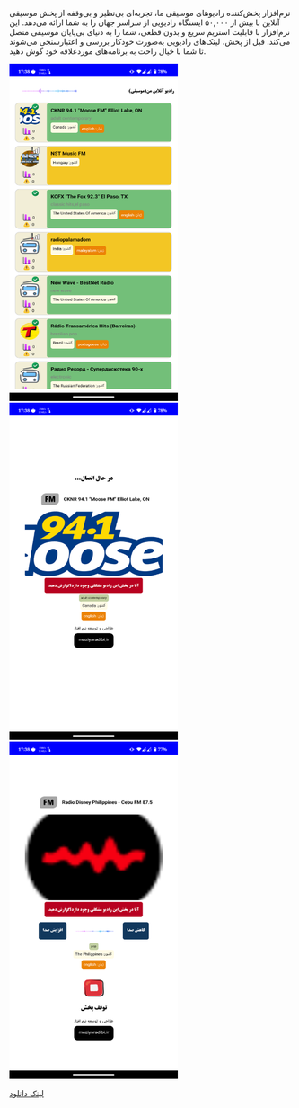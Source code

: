نرم‌افزار پخش‌کننده رادیوهای موسیقی ما، تجربه‌ای بی‌نظیر و بی‌وقفه از پخش موسیقی آنلاین با بیش از ۵۰,۰۰۰ ایستگاه رادیویی از سراسر جهان را به شما ارائه می‌دهد. این نرم‌افزار با قابلیت استریم سریع و بدون قطعی، شما را به دنیای بی‌پایان موسیقی متصل می‌کند. قبل از پخش، لینک‌های رادیویی به‌صورت خودکار بررسی و اعتبارسنجی می‌شوند تا شما با خیال راحت به برنامه‌های موردعلاقه خود گوش دهید.

<img src="https://github.com/maziyarad/My-installers/blob/main/img/1.png?raw=true" width="300" height="600">
<img src="https://github.com/maziyarad/My-installers/blob/main/img/2.png?raw=true" width="300" height="600">
<img src="https://github.com/maziyarad/My-installers/blob/main/img/3.png?raw=true" width="300" height="600">

<a href="https://github.com/maziyarad/My-installers/tree/main/radioman">لینک دانلود</a>
